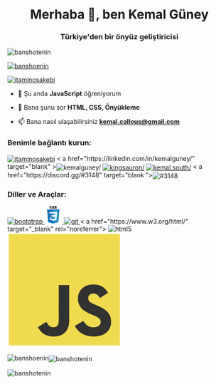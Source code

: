 <h1 align="center">Merhaba 👋, ben Kemal Güney</h1>
<h3 align="center">Türkiye'den bir önyüz geliştiricisi</h3>

<p align="left"> <img src=" https://komarev.com/ghpvc/?username=banshotenin&label=Profile%20views&color=0e75b6&style=flat" alt="banshotenin" /> </p>

<p align="left"> <a href="https:/ /github.com/ryo-ma/github-profile-trophy"><img src="https://github-profile-trophy.vercel.app/?username=banshoenin" alt="banshoenin" /></a > </p>

<p align="left"> <a href="https://twitter.com/itaminosakebi" target="blank"><img src="https://img.shields.io/Twitter/follow/itaminosakebi?logo=twitter&style=for-the-badge" alt="itaminosakebi" /></a> </p>

- 🌱 Şu anda **JavaScript** öğreniyorum

- 💬 Bana şunu sor **HTML, CSS, Önyükleme**

- 📫 Bana nasıl ulaşabilirsiniz **kemal.callous@gmail.com**

<h3 align="left">Benimle bağlantı kurun:</h3>
<p align="left">
<a href="https:// twitter.com/itaminosakebi" target="blank"><img align="center" src="https://raw.githubusercontent.com/rahuldkjain/github-profile-readme-generator/master/src/images/icons/ Social/twitter.svg" alt="itaminosakebi" height="30" width="40" /></a> <
a href="https://linkedin.com/in/kemalguney/" target="blank" ><img align="center" src="https://raw.githubusercontent.com/rahuldkjain/github-profile-readme-generator/master/src/images/icons/Social/linked-in-alt.svg" alt ="kemalguney/" yükseklik="30" genişlik="40" /></a>
<a href="https://fb.com/kingsauron/" target="blank"><img align="center" src="https://raw.githubusercontent.com/rahuldkjain/github-profile-readme- generator/master/src/images/icons/Social/facebook.svg" alt="kingsauron/" height="30" width="40" /></a> <a href="
https://instagram.com /kemal.south/" target="blank"><img align="center" src="https://raw.githubusercontent.com/rahuldkjain/github-profile-readme-generator/master/src/images/icons/ Social/instagram.svg" alt="kemal.south/" height="30" width="40" /></a> <
a href="https://discord.gg/#3148" target="blank "><img align="center" src="https://raw.githubusercontent.com/rahuldkjain/github-profile-readme-generator/master/src/images/icons/Social/discord.svg" alt="#3148" height="30" width="40" /></a>
</ p>

<h3 align="left">Diller ve Araçlar:</h3>
<p align="left"> <a href="https://getbootstrap.com" target="_blank" rel="noreferrer"> <img src="https://raw.githubusercontent.com/devicons/devicon /master/icons/bootstrap/bootstrap-plain-wordmark.svg" alt="bootstrap" width="40" height="40"/> </a> <a href="https://www.w3schools.com /css/" target="_blank" rel="noreferrer"> <img src="https://raw.githubusercontent.com/devicons/devicon/master/icons/css3/css3-original-wordmark.svg" alt= "css3" width="40" height="40"/> </a> <a href="https://git-scm.com/" target="_blank" rel="noreferrer"> <img src="https://www.vectorlogo.zone/logos/git-scm/git-scm-icon.svg" alt="git" width="40" height="40"/> </a> < a href="https://www.w3.org/html/" target="_blank" rel="noreferrer"> <img src="https://raw.githubusercontent.com/devicons/devicon/master/icons /html5/html5-original-wordmark.svg" alt="html5" width="40" height="40"/> </a> <a href="https://developer.mozilla.org/en-US /docs/Web/JavaScript" target="_blank" rel="noreferrer"> <img src="https://raw.githubusercontent.com/devicons/devicon/master/icons/javascript/javascript-original.svg" alt ="javascript" genişlik="40" yükseklik="40"/> </a> </p>

<p><img align="left" src="https://github-readme-stats.vercel.app/api/top-langs?username=banshoenin&show_icons=true&locale=tr&layout=compact" alt="banshoenin" /> </p>

<p> <img align="center" src="https://github-readme-stats.vercel.app/api?username=banshotenin&show_icons=true&locale=en" alt="banshotenin" /> </p>

<p><img align="center" src="https://github-readme-streak-stats.herokuapp.com/?user=banshotenin&" alt="banshotenin" /></p>

